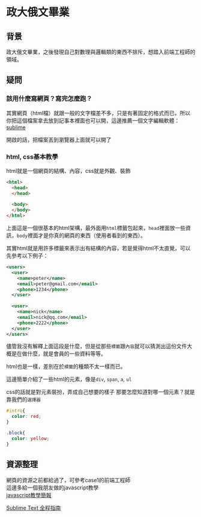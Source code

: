 # 政大俄文畢業

## 背景
政大俄文畢業，之後發現自己對數理與邏輯類的東西不排斥，想踏入前端工程師的領域。

## 疑問

### 該用什麼寫網頁？寫完怎麼跑？
其實網頁（html檔）就跟一般的文字檔差不多，只是有著固定的格式而已，所以你把這個檔案拿去放到記事本裡面也可以開，這邊推薦一個文字編輯軟體：[sublime](http://www.sublimetext.com/)

開啟的話，把檔案丟到瀏覽器上面就可以開了

### html, css基本教學
html就是一個網頁的結構、內容，css就是外觀、裝飾

``` html
<html>
  <head>
  </head>
  
  <body>
  </body>
</html>
```

上面這是一個很基本的html架構，最外面用`html`標籤包起來，`head`裡面放一些資訊，`body`裡面才是你真的網頁的東西（使用者看到的東西）。

其實html就是用許多標籤來表示出有結構的內容，若是覺得html不太直覺，可以先參考以下例子：

``` xml
<users>
  <user>
    <name>peter</name>
    <email>peter@gmail.com</email>
    <phone>1234</phone>
  </user>
  
  <user>
    <name>nick</name>
    <email>nick@qq.com</email>
    <phone>2222</phone>
  </user>
</users>
```
儘管我沒有解釋上面這段是什麼，但是從那些`標籤`跟`內容`就可以猜測出這份文件大概是在做什麼，就是會員的一些資料等等。

html也是一樣，差別在於`標籤`的種類不太一樣而已。

這邊簡單介紹了一些html的元素，像是`div`, `span`, `a`, `ul`

css的話就是對元素裝扮，弄成自己想要的樣子
那要怎麼知道對哪一個元素？就是靠我們的`選擇器`

``` css
#intro{
  color: red;
}

.block{
  color: yellow;
}
```



## 資源整理
網頁的資源之前都給過了，可參考case1的前端工程師  
這邊多給一個我朋友做的javascript教學  
[javascript教學簡報](https://drive.google.com/folderview?id=0B-a_eyF__oG6b2owS2ltQ21pX2M&usp=drive_web)


[Sublime Text 全程指南](http://zh.lucida.me/blog/sublime-text-complete-guide/)
